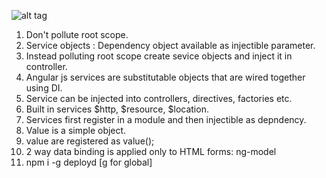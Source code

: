![alt tag](https://github.com/SuperMohit/angularjs/blob/master/media/home.PNG)
1. Don't pollute root scope. 
2. Service objects : Dependency object available as injectible parameter.
3. Instead polluting root scope create sevice objects and inject it in controller.
4. Angular js services are substitutable objects that are wired together using DI.
5. Service can be injected into controllers, directives, factories etc.
6. Built in services $http, $resource, $location.
7. Services first register in a module and then  injectible as depndency.
8. Value is a simple object.
9. value are registered as value();
10. 2 way data binding is applied only to HTML forms: ng-model 
11. npm i -g deployd  [g for global]
